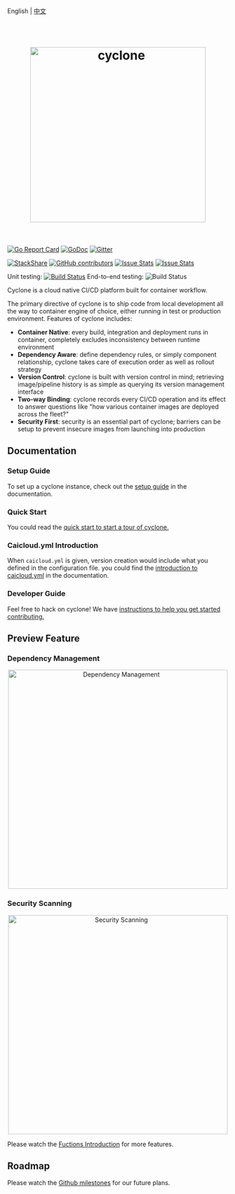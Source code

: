 English | [中文](README_zh-CN.md)
 
<h1 align="center">
	<br> 
	<img width="400" src="docs/logo.jpeg" alt="cyclone">
	<br> 
	<br>
</h1> 
 
[![Go Report Card](https://goreportcard.com/badge/github.com/caicloud/cyclone?style=flat-square)](https://goreportcard.com/report/github.com/caicloud/cyclone)
[![GoDoc](https://img.shields.io/badge/godoc-reference-blue.svg?style=flat-square)](https://godoc.org/github.com/caicloud/cyclone)
[![Gitter](https://img.shields.io/gitter/room/caicloud/cyclone.svg?style=flat-square)](https://gitter.im/caicloud/cyclone?utm_source=badge&utm_medium=badge&utm_campaign=pr-badge)

[![StackShare](https://img.shields.io/badge/tech-stack-0690fa.svg?style=flat-square)](https://stackshare.io/gaocegege/cyclone)
[![GitHub contributors](https://img.shields.io/github/contributors/caicloud/cyclone.svg?style=flat-square)](https://github.com/caicloud/cyclone/graphs/contributors)
[![Issue Stats](https://img.shields.io/issuestats/i/github/caicloud/cyclone.svg?style=flat-square)](https://github.com/caicloud/cyclone/issues)
[![Issue Stats](https://img.shields.io/issuestats/p/github/caicloud/cyclone.svg?style=flat-square)](https://github.com/caicloud/cyclone/pulls)

Unit testing:
[![Build Status](https://travis-ci.org/caicloud/cyclone.svg?branch=master)](https://travis-ci.org/caicloud/cyclone)
End-to-end testing:
![Build Status](https://img.shields.io/badge/e2e--test-comming%20soon-brightgreen.svg)

Cyclone is a cloud native CI/CD platform built for container workflow.

The primary directive of cyclone is to ship code from local development all the way to container engine of choice, either running in test or production environment. Features of cyclone includes:

- **Container Native**: every build, integration and deployment runs in container, completely excludes inconsistency between runtime environment
- **Dependency Aware**: define dependency rules, or simply component relationship, cyclone takes care of execution order as well as rollout strategy
- **Version Control**: cyclone is built with version control in mind; retrieving image/pipeline history is as simple as querying its version management interface
- **Two-way Binding**: cyclone records every CI/CD operation and its effect to answer questions like "how various container images are deployed across the fleet?"
- **Security First**: security is an essential part of cyclone; barriers can be setup to prevent insecure images from launching into production

## Documentation

### Setup Guide

To set up a cyclone instance, check out the [setup guide](./docs/setup.md) in the documentation.

### Quick Start

You could read the [quick start to start a tour of cyclone.](./docs/quick-start.md)

### Caicloud.yml Introduction

When `caicloud.yml` is given, version creation would include what you defined in the configuration file. you could find the [introduction to caicloud.yml](./docs/caicloud-yml-introduction.md) in the documentation.

### Developer Guide

Feel free to hack on cyclone! We have [instructions to help you get started contributing.](./docs/developer-guide.md)

## Preview Feature

### Dependency Management

<div align="center">
	<img src="./docs/dependency.png" alt="Dependency Management" width="500">
</div>

### Security Scanning

<div align="center">
	<img src="./docs/security.png" alt="Security Scanning" width="500">
</div>

Please watch the [Fuctions Introduction](./docs/functions.md) for more features.

## Roadmap

Please watch the [Github milestones](https://github.com/caicloud/cyclone/milestones) for our future plans.
